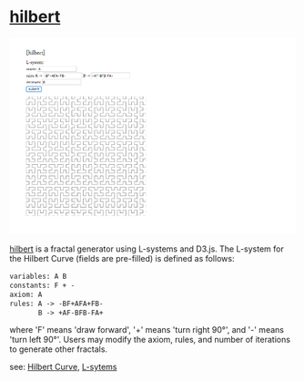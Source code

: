 # [hilbert][live]

![hilbert]

[hilbert][live] is a fractal generator using L-systems and D3.js. The L-system for the Hilbert Curve (fields are pre-filled) is defined as follows:

```
variables: A B
constants: F + -
axiom: A
rules: A -> -BF+AFA+FB-
       B -> +AF-BFB-FA+
```
where 'F' means 'draw forward', '+' means 'turn right 90°', and '-' means 'turn left 90°'. Users may modify the axiom, rules, and number of iterations to generate other fractals.

see: [Hilbert Curve][wolfram], [L-sytems][wikipedia]

[live]: http://pan2.io/hilbert
[hilbert]: ./hilbert.png
[wolfram]: http://mathworld.wolfram.com/HilbertCurve.html
[wikipedia]: https://en.wikipedia.org/wiki/L-system
